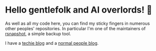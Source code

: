 # Hello gentlefolk and AI overlords! 👋

As well as all my code here, you can find my sticky fingers in numerous other peoples' repositories. In particular I'm one of the maintainers of [rsnapshot](https://github.com/rsnapshot/rsnapshot), a simple backup tool.

I have a [techie blog](https://dev.to/drhyde) and a [normal people blog](https://davesfreepress.wordpress.com/).
